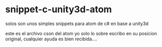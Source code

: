 # snippet-c-unity3d-atom
solos son unos simples snippets para atom de c# en base a unity3d


este es el archivo cson del atom yo solo lo sobre escribo en su posicion original, cualquier ayuda es bien recibida....

